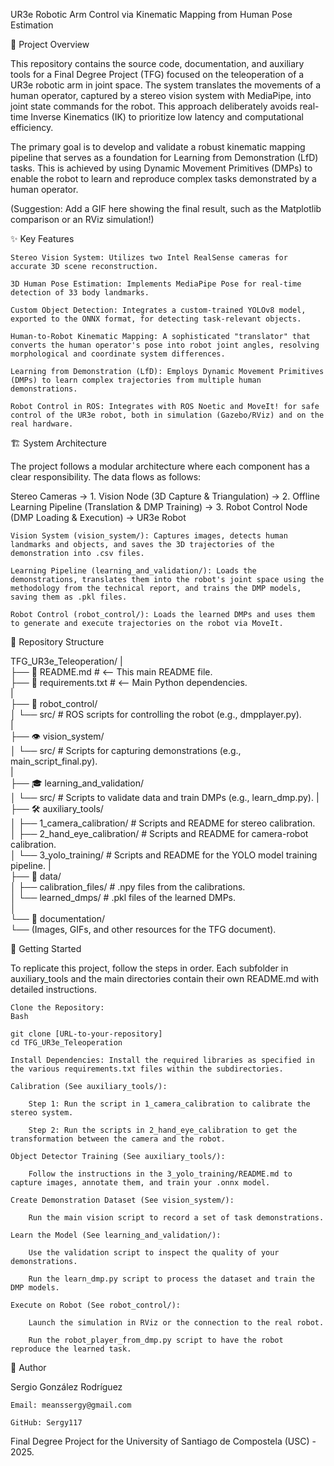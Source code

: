 UR3e Robotic Arm Control via Kinematic Mapping from Human Pose Estimation

📖 Project Overview

This repository contains the source code, documentation, and auxiliary tools for a Final Degree Project (TFG) focused on the teleoperation of a UR3e robotic arm in joint space. The system translates the movements of a human operator, captured by a stereo vision system with MediaPipe, into joint state commands for the robot. This approach deliberately avoids real-time Inverse Kinematics (IK) to prioritize low latency and computational efficiency.

The primary goal is to develop and validate a robust kinematic mapping pipeline that serves as a foundation for Learning from Demonstration (LfD) tasks. This is achieved by using Dynamic Movement Primitives (DMPs) to enable the robot to learn and reproduce complex tasks demonstrated by a human operator.

(Suggestion: Add a GIF here showing the final result, such as the Matplotlib comparison or an RViz simulation!)

✨ Key Features

    Stereo Vision System: Utilizes two Intel RealSense cameras for accurate 3D scene reconstruction.

    3D Human Pose Estimation: Implements MediaPipe Pose for real-time detection of 33 body landmarks.

    Custom Object Detection: Integrates a custom-trained YOLOv8 model, exported to the ONNX format, for detecting task-relevant objects.

    Human-to-Robot Kinematic Mapping: A sophisticated "translator" that converts the human operator's pose into robot joint angles, resolving morphological and coordinate system differences.

    Learning from Demonstration (LfD): Employs Dynamic Movement Primitives (DMPs) to learn complex trajectories from multiple human demonstrations.

    Robot Control in ROS: Integrates with ROS Noetic and MoveIt! for safe control of the UR3e robot, both in simulation (Gazebo/RViz) and on the real hardware.

🏗️ System Architecture

The project follows a modular architecture where each component has a clear responsibility. The data flows as follows:

Stereo Cameras → 1. Vision Node (3D Capture & Triangulation) → 2. Offline Learning Pipeline (Translation & DMP Training) → 3. Robot Control Node (DMP Loading & Execution) → UR3e Robot

    Vision System (vision_system/): Captures images, detects human landmarks and objects, and saves the 3D trajectories of the demonstration into .csv files.

    Learning Pipeline (learning_and_validation/): Loads the demonstrations, translates them into the robot's joint space using the methodology from the technical report, and trains the DMP models, saving them as .pkl files.

    Robot Control (robot_control/): Loads the learned DMPs and uses them to generate and execute trajectories on the robot via MoveIt.

📁 Repository Structure

TFG_UR3e_Teleoperation/ 
|       
├── 📄 README.md              # <-- This main README file.      
├── 📄 requirements.txt        # <-- Main Python dependencies.      
|   
├── 🤖 robot_control/   
│   └── src/                 # ROS scripts for controlling the robot (e.g., dmpplayer.py).  
|                  
├── 👁️ vision_system/   
│   └── src/                 # Scripts for capturing demonstrations (e.g., main_script_final.py).   
|                               
├── 🎓 learning_and_validation/                     
│   └── src/                 # Scripts to validate data and train DMPs (e.g., learn_dmp.py).
|                                       
├── 🛠️ auxiliary_tools/                    
│   ├── 1_camera_calibration/  # Scripts and README for stereo calibration.             
│   ├── 2_hand_eye_calibration/ # Scripts and README for camera-robot calibration.              
│   └── 3_yolo_training/     # Scripts and README for the YOLO model training pipeline.
|                                                                                               
├── 📂 data/    
│   ├── calibration_files/   # .npy files from the calibrations.                    
│   └── learned_dmps/        # .pkl files of the learned DMPs.          
│                                                                           
└── 📝 documentation/       
    └── (Images, GIFs, and other resources for the TFG document).   

🚀 Getting Started

To replicate this project, follow the steps in order. Each subfolder in auxiliary_tools and the main directories contain their own README.md with detailed instructions.

    Clone the Repository:
    Bash

    git clone [URL-to-your-repository]
    cd TFG_UR3e_Teleoperation

    Install Dependencies: Install the required libraries as specified in the various requirements.txt files within the subdirectories.

    Calibration (See auxiliary_tools/):

        Step 1: Run the script in 1_camera_calibration to calibrate the stereo system.

        Step 2: Run the scripts in 2_hand_eye_calibration to get the transformation between the camera and the robot.

    Object Detector Training (See auxiliary_tools/):

        Follow the instructions in the 3_yolo_training/README.md to capture images, annotate them, and train your .onnx model.

    Create Demonstration Dataset (See vision_system/):

        Run the main vision script to record a set of task demonstrations.

    Learn the Model (See learning_and_validation/):

        Use the validation script to inspect the quality of your demonstrations.

        Run the learn_dmp.py script to process the dataset and train the DMP models.

    Execute on Robot (See robot_control/):

        Launch the simulation in RViz or the connection to the real robot.

        Run the robot_player_from_dmp.py script to have the robot reproduce the learned task.

👤 Author

Sergio González Rodríguez

    Email: meanssergy@gmail.com

    GitHub: Sergy117

Final Degree Project for the University of Santiago de Compostela (USC) - 2025.
